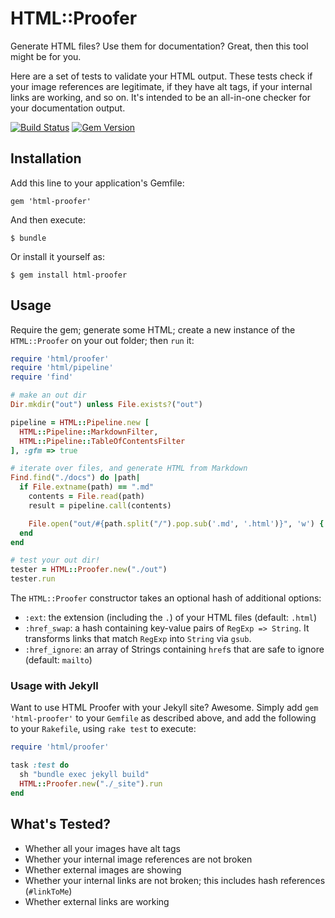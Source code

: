 # HTML::Proofer

Generate HTML files? Use them for documentation? Great, then this tool might be for you.

Here are a set of tests to validate your HTML output. These tests check if your image references are legitimate, if they have alt tags, if your internal links are working, and so on. It's intended to be an all-in-one checker for your documentation output.

[![Build Status](https://travis-ci.org/gjtorikian/html-proofer.png?branch=master)](https://travis-ci.org/gjtorikian/html-proofer) [![Gem Version](https://badge.fury.io/rb/html-proofer.png)](http://badge.fury.io/rb/html-proofer)

## Installation

Add this line to your application's Gemfile:

    gem 'html-proofer'

And then execute:

    $ bundle

Or install it yourself as:

    $ gem install html-proofer

## Usage

Require the gem; generate some HTML; create a new instance of the `HTML::Proofer` on
your out folder; then `run` it:

```ruby
require 'html/proofer'
require 'html/pipeline'
require 'find'

# make an out dir
Dir.mkdir("out") unless File.exists?("out")

pipeline = HTML::Pipeline.new [
  HTML::Pipeline::MarkdownFilter,
  HTML::Pipeline::TableOfContentsFilter
], :gfm => true

# iterate over files, and generate HTML from Markdown
Find.find("./docs") do |path|
  if File.extname(path) == ".md"
    contents = File.read(path)
    result = pipeline.call(contents)

    File.open("out/#{path.split("/").pop.sub('.md', '.html')}", 'w') { |file| file.write(result[:output].to_s) }
  end
end

# test your out dir!
tester = HTML::Proofer.new("./out")
tester.run
```

The `HTML::Proofer` constructor takes an optional hash of additional options:

* `:ext`: the extension (including the `.`) of your HTML files (default: `.html`)
* `:href_swap`: a hash containing key-value pairs of `RegExp => String`. It transforms links that match `RegExp` into `String` via `gsub`.
* `:href_ignore`: an array of Strings containing `href`s that are safe to ignore (default: `mailto`)

### Usage with Jekyll

Want to use HTML Proofer with your Jekyll site? Awesome. Simply add `gem 'html-proofer'` to your `Gemfile` as described above, and add the following to your `Rakefile`, using `rake test` to execute:

```ruby
require 'html/proofer'

task :test do
  sh "bundle exec jekyll build"
  HTML::Proofer.new("./_site").run
end
```

## What's Tested?

* Whether all your images have alt tags
* Whether your internal image references are not broken
* Whether external images are showing
* Whether your internal links are not broken; this includes hash references (`#linkToMe`)
* Whether external links are working
